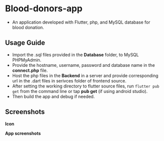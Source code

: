 # Blood-donors-app
* An application developed with Flutter, php, and MySQL database for blood donation.

## Usage Guide

* Import the .sql files provided in the **Database** folder, to MySQL PHPMyAdmin.
* Provide the hostname, username, password and database name in the **connect.php** file.
* Host the php files in the **Backend** in a server and provide corresponding url in the .dart files in serivces folder of frontend source.
* After setting the working directory to flutter source files, run ```flutter pub get``` from the command line or tap **pub get** (if using android studio).
* Then build the app and debug if needed.

## Screenshots

**Icon**
<p align="center><img src="https://user-images.githubusercontent.com/57527558/102860377-c00d3f00-4453-11eb-8cde-e14508530067.png"></p>

**App screenshots**

